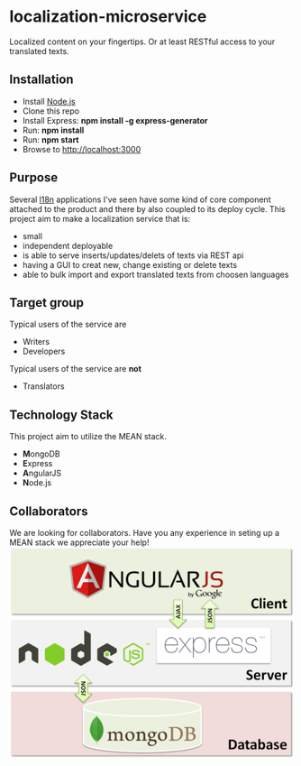# localization-microservice
Localized content on your fingertips. Or at least RESTful access to your translated texts.

## Installation
* Install [Node.js](https://nodejs.org)
* Clone this repo
* Install Express: **npm install -g express-generator**
* Run: **npm install**
* Run: **npm start**
* Browse to [http://localhost:3000](http://localhost:3000)

## Purpose
Several [l18n](https://en.wikipedia.org/wiki/Internationalization_and_localization) applications I've seen have some kind of core component attached to the product and there by also coupled to its deploy cycle. This project aim to make a localization service that is:
* small
* independent deployable
* is able to serve inserts/updates/delets of texts via REST api
* having a GUI to creat new, change existing or delete texts
* able to bulk import and export translated texts from choosen languages

## Target group
Typical users of the service are
* Writers
* Developers

Typical users of the service are **not**
* Translators

## Technology Stack
This project aim to utilize the MEAN stack.
* **M**ongoDB
* **E**xpress
* **A**ngularJS
* **N**ode.js

## Collaborators
We are looking for collaborators. Have you any experience in seting up a MEAN stack we appreciate your help!
![MEAN](/img/mean-diagram.png?raw=true "")
 
